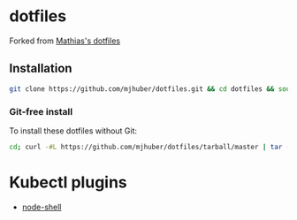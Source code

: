 # dotfiles
Forked from [Mathias's dotfiles](https://github.com/mathiasbynens/dotfiles)

## Installation

```bash
git clone https://github.com/mjhuber/dotfiles.git && cd dotfiles && source bootstrap.sh
```

### Git-free install

To install these dotfiles without Git:

```bash
cd; curl -#L https://github.com/mjhuber/dotfiles/tarball/master | tar -xzv --strip-components 1 --exclude={README.md,bootstrap.sh,.osx,LICENSE-MIT.txt}
```


# Kubectl plugins
* [node-shell](https://github.com/kvaps/kubectl-node-shell)
